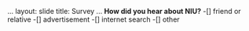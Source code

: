...
layout: slide
title: Survey
...
**How did you hear about NIU?**
-[] friend or relative
-[] advertisement
-[] internet search
-[] other
